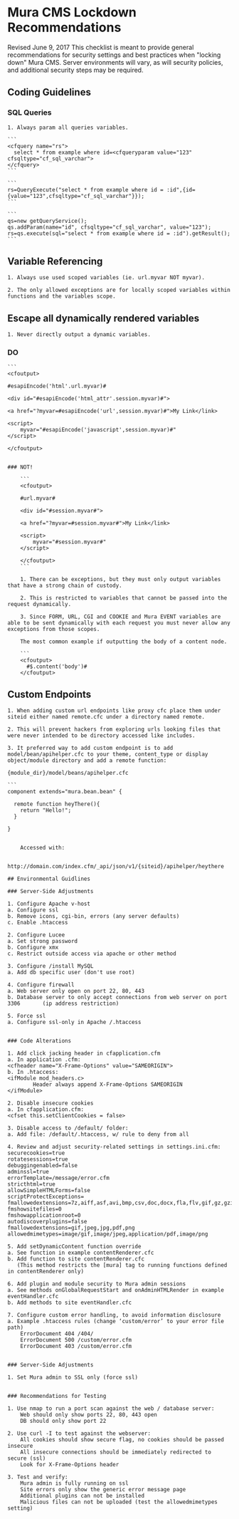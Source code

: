 # Mura CMS Lockdown Recommendations
Revised June 9, 2017
This checklist is meant to provide general recommendations for security settings and best practices when "locking down" Mura CMS.
Server environments will vary, as will security policies, and additional security steps may be required. 

## Coding Guidelines

### SQL Queries

	1. Always param all queries variables.

	```
	<cfquery name="rs">
	  select * from example where id=<cfqueryparam value="123" cfsqltype="cf_sql_varchar">
	</cfquery>
	```

	```
	rs=QueryExecute("select * from example where id = :id",{id={value="123",cfsqltype="cf_sql_varchar"}});
	```

	```
	qs=new getQueryService();
	qs.addParam(name="id", cfsqltype="cf_sql_varchar", value="123");
	rs=qs.execute(sql="select * from example where id = :id").getResult();
	```

## Variable Referencing

	1. Always use used scoped variables (ie. url.myvar NOT myvar).

	2. The only allowed exceptions are for locally scoped variables within functions and the variables scope.

## Escape all dynamically rendered variables

	1. Never directly output a dynamic variables. 

### DO

	```
	<cfoutput>

	#esapiEncode('html'.url.myvar)#

	<div id="#esapiEncode('html_attr'.session.myvar)#">

	<a href="?myvar=#esapiEncode('url',session.myvar)#">My Link</link>

	<script>
	    myvar="#esapiEncode('javascript',session.myvar)#"
	</script>

	</cfoutput>
```

### NOT!

	```
	<cfoutput>

	#url.myvar#

	<div id="#session.myvar#">

	<a href="?myvar=#session.myvar#">My Link</link>

	<script>
	    myvar="#session.myvar#"
	</script>

	</cfoutput>
	```

	1. There can be exceptions, but they must only output variables that have a strong chain of custody.

	2. This is restricted to variables that cannot be passed into the request dynamically. 

	3. Since FORM, URL, CGI and COOKIE and Mura EVENT variables are able to be sent dynamically with each request you must never allow any exceptions from those scopes.

	The most common example if outputting the body of a content node.

	```
	<cfoutput>
	  #$.content('body')#
	</cfoutput>
```

## Custom Endpoints

	1. When adding custom url endpoints like proxy cfc place them under siteid either named remote.cfc under a directory named remote.  

	2. This will prevent hackers from exploring urls looking files that were never intended to be directory accessed like includes.

	3. It preferred way to add custom endpoint is to add model/bean/apihelper.cfc to your theme, content_type or display object/module directory and add a remote function:

	{module_dir}/model/beans/apihelper.cfc

	```
	component extends="mura.bean.bean" {

	  remote function heyThere(){
	    return "Hello!";
	  }

	}
```

	Accessed with:

	http://domain.com/index.cfm/_api/json/v1/{siteid}/apihelper/heythere

## Environmental Guidlines

### Server-Side Adjustments

1. Configure Apache v-host
a. Configure ssl
b. Remove icons, cgi-bin, errors (any server defaults)
c. Enable .htaccess

2. Configure Lucee
a. Set strong password
b. Configure xmx
c. Restrict outside access via apache or other method

3. Configure /install MySQL
a. Add db specific user (don't use root)

4. Configure firewall
a. Web server only open on port 22, 80, 443
b. Database server to only accept connections from web server on port 3306       (ip address restriction)
	
5. Force ssl
a. Configure ssl-only in Apache /.htaccess


### Code Alterations

1. Add click jacking header in cfapplication.cfm
a. In application .cfm:	
<cfheader name="X-Frame-Options" value="SAMEORIGIN">
b. In .htaccess:
<ifModule mod_headers.c>
		Header always append X-Frame-Options SAMEORIGIN
</ifModule>
	
2. Disable insecure cookies
a. In cfapplication.cfm:
<cfset this.setClientCookies = false>
	
3. Disable access to /default/ folder:
a. Add file: /default/.htaccess, w/ rule to deny from all
	
4. Review and adjust security-related settings in settings.ini.cfm:
securecookies=true
rotatesessions=true
debuggingenabled=false
adminssl=true
errorTemplate=/message/error.cfm
stricthtml=true
allowSimpleHTMLForms=false
scriptProtectExceptions=
fmallowedextensions=7z,aiff,asf,avi,bmp,csv,doc,docx,fla,flv,gif,gz,gzip,jpeg,jpg,mid,mov,mp3,mp4,mpc,mpeg,mpg,ods,odt,pdf,png,ppt,pptx,ppsx,pxd,qt,ram,rar,rm,rmi,rmvb,rtf,sdc,sitd,sxc,sxw,tar,tgz,tif,tiff,txt,vsd,wav,wma,wmv,xls,xlsx,xml,zip,m4v,less
fmshowsitefiles=0
fmshowapplicationroot=0
autodiscoverplugins=false
fmallowedextensions=gif,jpeg,jpg,pdf,png
allowedmimetypes=image/gif,image/jpeg,application/pdf,image/png

5. Add setDynamicContent function override 
a. See function in example contentRenderer.cfc
b. Add function to site contentRenderer.cfc
   (This method restricts the [mura] tag to running functions defined in contentRenderer only)

6. Add plugin and module security to Mura admin sessions
a. See methods onGlobalRequestStart and onAdminHTMLRender in example eventHandler.cfc
b. Add methods to site eventHandler.cfc

7. Configure custom error handling, to avoid information disclosure
a. Example .htaccess rules (change ‘custom/error’ to your error file path)
	ErrorDocument 404 /404/
	ErrorDocument 500 /custom/error.cfm
	ErrorDocument 403 /custom/error.cfm


### Server-Side Adjustments

1. Set Mura admin to SSL only (force ssl)


### Recommendations for Testing

1. Use nmap to run a port scan against the web / database server:
	Web should only show ports 22, 80, 443 open
	DB should only show port 22

2. Use curl -I to test against the webserver:
	All cookies should show secure flag, no cookies should be passed insecure
	All insecure connections should be immediately redirected to secure (ssl)
	Look for X-Frame-Options header

3. Test and verify: 
	Mura admin is fully running on ssl
	Site errors only show the generic error message page
	Additional plugins can not be installed
	Malicious files can not be uploaded (test the allowedmimetypes setting)



